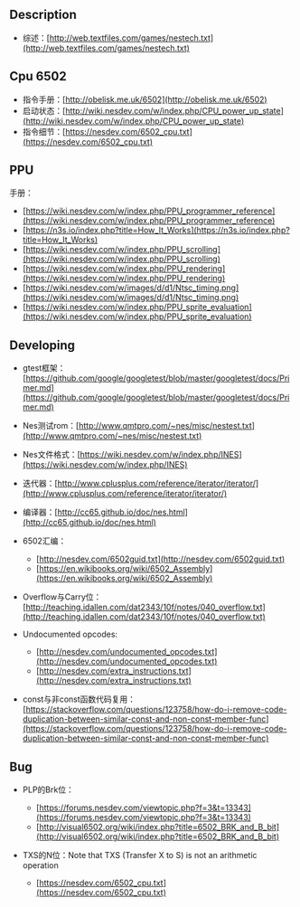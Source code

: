 ## Description
- 综述：[http://web.textfiles.com/games/nestech.txt](http://web.textfiles.com/games/nestech.txt)

## Cpu 6502
- 指令手册：[http://obelisk.me.uk/6502](http://obelisk.me.uk/6502)
- 启动状态：[http://wiki.nesdev.com/w/index.php/CPU_power_up_state](http://wiki.nesdev.com/w/index.php/CPU_power_up_state)
- 指令细节：[https://nesdev.com/6502_cpu.txt](https://nesdev.com/6502_cpu.txt)

## PPU
手册：
- [https://wiki.nesdev.com/w/index.php/PPU_programmer_reference](https://wiki.nesdev.com/w/index.php/PPU_programmer_reference)
- [https://n3s.io/index.php?title=How_It_Works](https://n3s.io/index.php?title=How_It_Works)
- [https://wiki.nesdev.com/w/index.php/PPU_scrolling](https://wiki.nesdev.com/w/index.php/PPU_scrolling)
- [https://wiki.nesdev.com/w/index.php/PPU_rendering](https://wiki.nesdev.com/w/index.php/PPU_rendering)
- [https://wiki.nesdev.com/w/images/d/d1/Ntsc_timing.png](https://wiki.nesdev.com/w/images/d/d1/Ntsc_timing.png)
- [https://wiki.nesdev.com/w/index.php/PPU_sprite_evaluation](https://wiki.nesdev.com/w/index.php/PPU_sprite_evaluation)

## Developing
- gtest框架：[https://github.com/google/googletest/blob/master/googletest/docs/Primer.md](https://github.com/google/googletest/blob/master/googletest/docs/Primer.md)
- Nes测试rom：[http://www.qmtpro.com/~nes/misc/nestest.txt](http://www.qmtpro.com/~nes/misc/nestest.txt)
- Nes文件格式：[https://wiki.nesdev.com/w/index.php/INES](https://wiki.nesdev.com/w/index.php/INES)
- 迭代器：[http://www.cplusplus.com/reference/iterator/iterator/](http://www.cplusplus.com/reference/iterator/iterator/)
- 编译器：[http://cc65.github.io/doc/nes.html](http://cc65.github.io/doc/nes.html)
- 6502汇编：
	- [http://nesdev.com/6502guid.txt](http://nesdev.com/6502guid.txt)
	- [https://en.wikibooks.org/wiki/6502_Assembly](https://en.wikibooks.org/wiki/6502_Assembly)

- Overflow与Carry位：[http://teaching.idallen.com/dat2343/10f/notes/040_overflow.txt](http://teaching.idallen.com/dat2343/10f/notes/040_overflow.txt)
- Undocumented opcodes:
	- [http://nesdev.com/undocumented_opcodes.txt](http://nesdev.com/undocumented_opcodes.txt)
	- [http://nesdev.com/extra_instructions.txt](http://nesdev.com/extra_instructions.txt)

- const与非const函数代码复用：[https://stackoverflow.com/questions/123758/how-do-i-remove-code-duplication-between-similar-const-and-non-const-member-func](https://stackoverflow.com/questions/123758/how-do-i-remove-code-duplication-between-similar-const-and-non-const-member-func)

## Bug
- PLP的Brk位：
	- [https://forums.nesdev.com/viewtopic.php?f=3&t=13343](https://forums.nesdev.com/viewtopic.php?f=3&t=13343)
	- [http://visual6502.org/wiki/index.php?title=6502_BRK_and_B_bit](http://visual6502.org/wiki/index.php?title=6502_BRK_and_B_bit)

- TXS的N位：Note that TXS (Transfer X to S) is not an arithmetic operation
	- [https://nesdev.com/6502_cpu.txt](https://nesdev.com/6502_cpu.txt)
